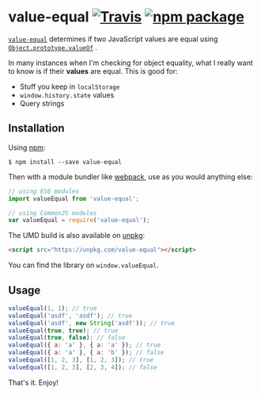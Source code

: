 # value-equal [![Travis][build-badge]][build] [![npm package][npm-badge]][npm]

[build-badge]: https://img.shields.io/travis/mjackson/value-equal/master.svg?style=flat-square

[build]: https://travis-ci.org/mjackson/value-equal

[npm-badge]: https://img.shields.io/npm/v/value-equal.svg?style=flat-square

[npm]: https://www.npmjs.org/package/value-equal

[`value-equal`](https://www.npmjs.com/package/value-equal) determines if two JavaScript values are equal
using [`Object.prototype.valueOf`](https://developer.mozilla.org/en-US/docs/Web/JavaScript/Reference/Global_Objects/Object/valueOf)
.

In many instances when I'm checking for object equality, what I really want to know is if their **values** are equal.
This is good for:

- Stuff you keep in `localStorage`
- `window.history.state` values
- Query strings

## Installation

Using [npm](https://www.npmjs.com/):

    $ npm install --save value-equal

Then with a module bundler like [webpack](https://webpack.github.io/), use as you would anything else:

```js
// using ES6 modules
import valueEqual from 'value-equal';

// using CommonJS modules
var valueEqual = require('value-equal');
```

The UMD build is also available on [unpkg](https://unpkg.com):

```html
<script src="https://unpkg.com/value-equal"></script>
```

You can find the library on `window.valueEqual`.

## Usage

```js
valueEqual(1, 1); // true
valueEqual('asdf', 'asdf'); // true
valueEqual('asdf', new String('asdf')); // true
valueEqual(true, true); // true
valueEqual(true, false); // false
valueEqual({ a: 'a' }, { a: 'a' }); // true
valueEqual({ a: 'a' }, { a: 'b' }); // false
valueEqual([1, 2, 3], [1, 2, 3]); // true
valueEqual([1, 2, 3], [2, 3, 4]); // false
```

That's it. Enjoy!

